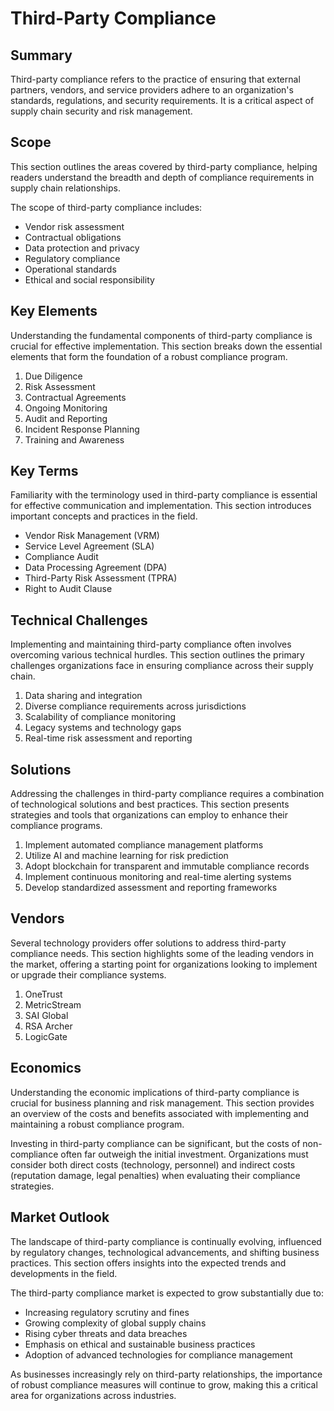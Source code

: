 # Third-Party Compliance

## Summary
Third-party compliance refers to the practice of ensuring that external partners, vendors, and service providers adhere to an organization's standards, regulations, and security requirements. It is a critical aspect of supply chain security and risk management.

## Scope
This section outlines the areas covered by third-party compliance, helping readers understand the breadth and depth of compliance requirements in supply chain relationships.

The scope of third-party compliance includes:
- Vendor risk assessment
- Contractual obligations
- Data protection and privacy
- Regulatory compliance
- Operational standards
- Ethical and social responsibility

## Key Elements
Understanding the fundamental components of third-party compliance is crucial for effective implementation. This section breaks down the essential elements that form the foundation of a robust compliance program.

1. Due Diligence
2. Risk Assessment
3. Contractual Agreements
4. Ongoing Monitoring
5. Audit and Reporting
6. Incident Response Planning
7. Training and Awareness

## Key Terms
Familiarity with the terminology used in third-party compliance is essential for effective communication and implementation. This section introduces important concepts and practices in the field.

- Vendor Risk Management (VRM)
- Service Level Agreement (SLA)
- Compliance Audit
- Data Processing Agreement (DPA)
- Third-Party Risk Assessment (TPRA)
- Right to Audit Clause

## Technical Challenges
Implementing and maintaining third-party compliance often involves overcoming various technical hurdles. This section outlines the primary challenges organizations face in ensuring compliance across their supply chain.

1. Data sharing and integration
2. Diverse compliance requirements across jurisdictions
3. Scalability of compliance monitoring
4. Legacy systems and technology gaps
5. Real-time risk assessment and reporting

## Solutions
Addressing the challenges in third-party compliance requires a combination of technological solutions and best practices. This section presents strategies and tools that organizations can employ to enhance their compliance programs.

1. Implement automated compliance management platforms
2. Utilize AI and machine learning for risk prediction
3. Adopt blockchain for transparent and immutable compliance records
4. Implement continuous monitoring and real-time alerting systems
5. Develop standardized assessment and reporting frameworks

## Vendors
Several technology providers offer solutions to address third-party compliance needs. This section highlights some of the leading vendors in the market, offering a starting point for organizations looking to implement or upgrade their compliance systems.

1. OneTrust
2. MetricStream
3. SAI Global
4. RSA Archer
5. LogicGate

## Economics
Understanding the economic implications of third-party compliance is crucial for business planning and risk management. This section provides an overview of the costs and benefits associated with implementing and maintaining a robust compliance program.

Investing in third-party compliance can be significant, but the costs of non-compliance often far outweigh the initial investment. Organizations must consider both direct costs (technology, personnel) and indirect costs (reputation damage, legal penalties) when evaluating their compliance strategies.

## Market Outlook
The landscape of third-party compliance is continually evolving, influenced by regulatory changes, technological advancements, and shifting business practices. This section offers insights into the expected trends and developments in the field.

The third-party compliance market is expected to grow substantially due to:
- Increasing regulatory scrutiny and fines
- Growing complexity of global supply chains
- Rising cyber threats and data breaches
- Emphasis on ethical and sustainable business practices
- Adoption of advanced technologies for compliance management

As businesses increasingly rely on third-party relationships, the importance of robust compliance measures will continue to grow, making this a critical area for organizations across industries.
